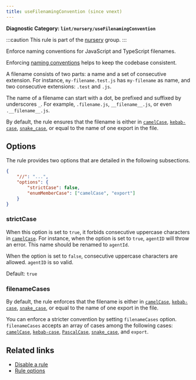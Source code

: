```yaml
---
title: useFilenamingConvention (since vnext)
---
```


**Diagnostic Category: `lint/nursery/useFilenamingConvention`**

:::caution
This rule is part of the [nursery](/linter/rules/#nursery) group.
:::

Enforce naming conventions for JavaScript and TypeScript filenames.

Enforcing [naming conventions](https://en.wikipedia.org/wiki/Naming_convention_(programming)) helps to keep the codebase consistent.

A filename consists of two parts: a name and a set of consecutive extension.
For instance, `my-filename.test.js` has `my-filename` as name, and two consecutive extensions: `.test` and `.js`.

The name of a filename can start with a dot, be prefixed and suffixed by underscores `_`.
For example, `.filename.js`, `__filename__.js`, or even `.__filename__.js`.

By default, the rule ensures that the filename is either in [`camelCase`](https://en.wikipedia.org/wiki/Camel_case), [`kebab-case`](https://en.wikipedia.org/wiki/Letter_case#Kebab_case), [`snake_case`](https://en.wikipedia.org/wiki/Snake_case),
or equal to the name of one export in the file.

## Options

The rule provides two options that are detailed in the following subsections.

```json
{
    "//": "...",
    "options": {
        "strictCase": false,
        "enumMemberCase": ["camelCase", "export"]
    }
}
```

### strictCase

When this option is set to `true`, it forbids consecutive uppercase characters in [`camelCase`](https://en.wikipedia.org/wiki/Camel_case).
For instance,  when the option is set to `true`, `agentID` will throw an error.
This name should be renamed to `agentId`.

When the option is set to `false`, consecutive uppercase characters are allowed.
`agentID` is so valid.

Default: `true`

### filenameCases

By default, the rule enforces that the filename  is either in [`camelCase`](https://en.wikipedia.org/wiki/Camel_case), [`kebab-case`](https://en.wikipedia.org/wiki/Letter_case#Kebab_case), [`snake_case`](https://en.wikipedia.org/wiki/Snake_case), or equal to the name of one export in the file.

You can enforce a stricter convention by setting `filenameCases` option.
`filenameCases` accepts an array of cases among the following cases: [`camelCase`](https://en.wikipedia.org/wiki/Camel_case), [`kebab-case`](https://en.wikipedia.org/wiki/Letter_case#Kebab_case), [`PascalCase`](https://en.wikipedia.org/wiki/Camel_case), [`snake_case`](https://en.wikipedia.org/wiki/Snake_case), and `export`.

## Related links

- [Disable a rule](/linter/#disable-a-lint-rule)
- [Rule options](/linter/#rule-options)
